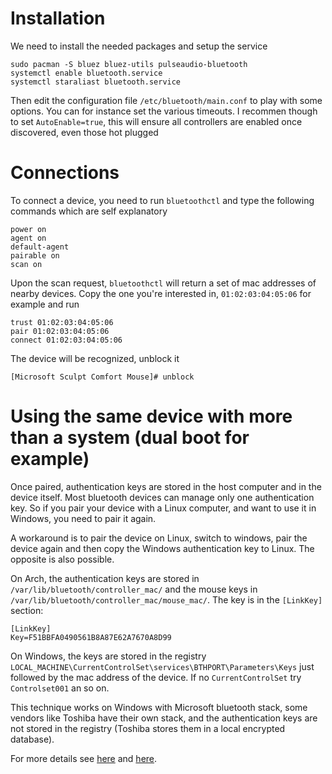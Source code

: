 # Installation
We need to install the needed packages and setup the service
````console
sudo pacman -S bluez bluez-utils pulseaudio-bluetooth
systemctl enable bluetooth.service
systemctl staraliast bluetooth.service
````
Then edit the configuration file ``/etc/bluetooth/main.conf`` to play with some options. You can for instance set the various timeouts.
I recommen though to set ``AutoEnable=true``, this will ensure all controllers are enabled once discovered, even those hot plugged
# Connections
To connect a device, you need to run ``bluetoothctl`` and type the following commands which are self explanatory
````console
power on
agent on
default-agent
pairable on
scan on
````
Upon the scan request, ``bluetoothctl`` will return a set of mac addresses of nearby devices.
Copy the one you're interested in, ``01:02:03:04:05:06`` for example and run
````console
trust 01:02:03:04:05:06
pair 01:02:03:04:05:06
connect 01:02:03:04:05:06
````
The device will be recognized, unblock it
````console
[Microsoft Sculpt Comfort Mouse]# unblock
````
# Using the same device with more than a system (dual boot for example)
Once paired, authentication keys are stored in the host computer and in the device itself.
Most bluetooth devices can manage only one authentication key. So if you pair your device with a Linux computer, and want to use it in Windows, you need to pair it again.

A workaround is to pair the device on Linux, switch to windows, pair the device again and then copy the Windows authentication key to Linux. The opposite is also possible.

On Arch, the authentication keys are stored in ``/var/lib/bluetooth/controller_mac/`` and the mouse keys in ``/var/lib/bluetooth/controller_mac/mouse_mac/``. The key is in the ``[LinkKey]`` section:
````console
[LinkKey]
Key=F51BBFA0490561B8A87E62A7670A8D99
````

On Windows, the keys are stored in the registry ``LOCAL_MACHINE\CurrentControlSet\services\BTHPORT\Parameters\Keys`` just followed by the mac address of the device. If no ``CurrentControlSet`` try ``Controlset001`` an so on.

This technique works on Windows with Microsoft bluetooth stack, some vendors like Toshiba have their own stack, and the authentication keys are not stored in the registry (Toshiba stores them in a local encrypted database). 

For more details see [here](http://console.systems/2014/09/how-to-pair-low-energy-le-bluetooth.html) and [here](https://unix.stackexchange.com/questions/255509/bluetooth-pairing-on-dual-boot-of-windows-linux-mint-ubuntu-stop-having-to-p).
